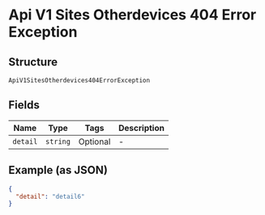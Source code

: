 
# Api V1 Sites Otherdevices 404 Error Exception

## Structure

`ApiV1SitesOtherdevices404ErrorException`

## Fields

| Name | Type | Tags | Description |
|  --- | --- | --- | --- |
| `detail` | `string` | Optional | - |

## Example (as JSON)

```json
{
  "detail": "detail6"
}
```

